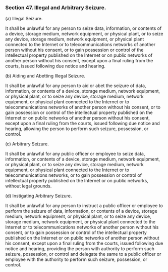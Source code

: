 ### Section 47. Illegal and Arbitrary Seizure.

(a) Illegal Seizure.

It shall be unlawful for any person to seize data, information, or contents of a device, storage medium, network equipment, or physical plant, or to seize
any device, storage medium, network equipment, or physical plant connected to the Internet or to telecommunications networks of another person without his
consent, or to gain possession or control of the intellectual property published on the Internet or on public networks of another person without his
consent, except upon a final ruling from the courts, issued following due notice and hearing.

(b) Aiding and Abetting Illegal Seizure.

It shall be unlawful for any person to aid or abet the seizure of data, information, or contents of a device, storage medium, network equipment, or physical
plant, or to seize any device, storage medium, network equipment, or physical plant connected to the Internet or to telecommunications networks of another
person without his consent, or to gain possession or control of the intellectual property published on the Internet or on public networks of another
person without his consent, except upon a final ruling from the courts, issued following due notice and hearing, allowing the person to perform such seizure,
possession, or control.

(c) Arbitrary Seizure.

It shall be unlawful for any public officer or employee to seize data, information, or contents of a device, storage medium, network equipment, or physical
plant, or to seize any device, storage medium, network equipment, or physical plant connected to the Internet or to telecommunications networks, or to gain
possession or control of intellectual property published on the Internet or on public networks, without legal grounds.

(d) Instigating Arbitrary Seizure.

It shall be unlawful for any person to instruct a public officer or employee to perform the seizure of data, information, or contents of a device, storage
medium, network equipment, or physical plant, or to seize any device, storage medium, network equipment, or physical plant connected to the Internet or to
telecommunications networks of another person without his consent, or to gain possession or control of the intellectual property published on the Internet
or on public networks of another person without his consent, except upon a final ruling from the courts, issued following due notice and hearing, providing
the person with authority to perform such seizure, possession, or control and delegate the same to a public officer or employee with the authority to
perform such seizure, possession, or control.

